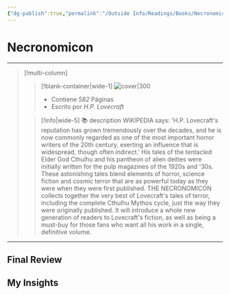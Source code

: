 ```yaml
---
{"dg-publish":true,"permalink":"/Outside Info/Readings/Books/Necronomicon/","title":"Necronomicon","updated":"2023-11-20T19:35:16.859-05:00"}
---
```



# Necronomicon
- - -
> [!multi-column]
> 
> > [!blank-container|wide-1]
> >  ![cover|300](http://books.google.com/books/content?id=EaD1kIfiTfoC&printsec=frontcover&img=1&zoom=1&edge=curl&source=gbs_api)
> >- Contiene *582* Páginas
> >- Escrito por *H.P. Lovecraft*
> 
> > [!info|wide-5] 📚 description
> > WIKIPEDIA says: 'H.P. Lovecraft's reputation has grown tremendously over the decades, and he is now commonly regarded as one of the most important horror writers of the 20th century, exerting an influence that is widespread, though often indirect.' His tales of the tentacled Elder God Cthulhu and his pantheon of alien deities were initially written for the pulp magazines of the 1920s and '30s. These astonishing tales blend elements of horror, science fiction and cosmic terror that are as powerful today as they were when they were first published. THE NECRONOMICON collects together the very best of Lovecraft's tales of terror, including the complete Cthulhu Mythos cycle, just the way they were originally published. It will introduce a whole new generation of readers to Lovecraft's fiction, as well as being a must-buy for those fans who want all his work in a single, definitive volume.
> 

- - -

## Final Review

## My Insights